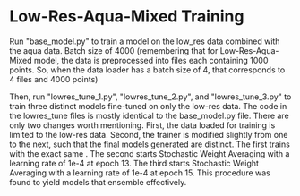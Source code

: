 # Low-Res-Aqua-Mixed Training

Run "base_model.py" to train a model on the low_res data combined with the aqua data. Batch size of 4000 (remembering that for Low-Res-Aqua-Mixed model, the data is preprocessed into files each containing 1000 points. So, when the data loader has a batch size of 4, that corresponds to 4 files and 4000 points)

Then, run "lowres_tune_1.py", "lowres_tune_2.py", and "lowres_tune_3.py" to train three distinct models fine-tuned on only the low-res data. The code in the lowres_tune files is mostly identical to the base_model.py file. There are only two changes worth mentioning. First, the data loaded for training is limited to the low-res data. Second, the trainer is modified slightly from one to the next, such that the final models generated are distinct. The first trains with the exact same . The second starts Stochastic Weight Averaging with a learning rate of 1e-4 at epoch 13. The third starts Stochastic Weight Averaging with a learning rate of 1e-4 at epoch 15. This procedure was found to yield models that ensemble effectively. 
